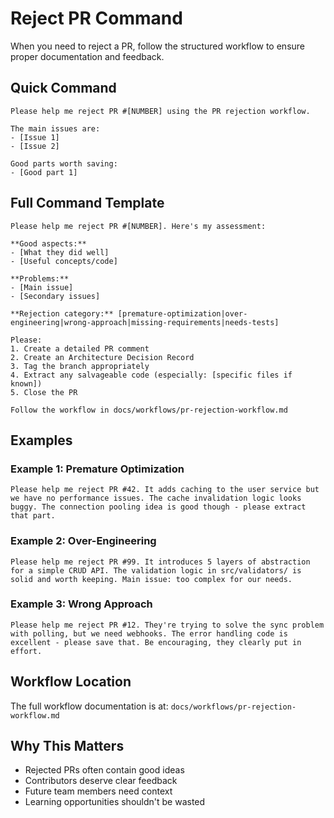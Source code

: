 # Reject PR Command

When you need to reject a PR, follow the structured workflow to ensure proper documentation and feedback.

## Quick Command

```
Please help me reject PR #[NUMBER] using the PR rejection workflow. 

The main issues are:
- [Issue 1]
- [Issue 2]

Good parts worth saving:
- [Good part 1]
```

## Full Command Template

```
Please help me reject PR #[NUMBER]. Here's my assessment:

**Good aspects:**
- [What they did well]
- [Useful concepts/code]

**Problems:**
- [Main issue]
- [Secondary issues]

**Rejection category:** [premature-optimization|over-engineering|wrong-approach|missing-requirements|needs-tests]

Please:
1. Create a detailed PR comment
2. Create an Architecture Decision Record
3. Tag the branch appropriately  
4. Extract any salvageable code (especially: [specific files if known])
5. Close the PR

Follow the workflow in docs/workflows/pr-rejection-workflow.md
```

## Examples

### Example 1: Premature Optimization
```
Please help me reject PR #42. It adds caching to the user service but we have no performance issues. The cache invalidation logic looks buggy. The connection pooling idea is good though - please extract that part.
```

### Example 2: Over-Engineering
```
Please help me reject PR #99. It introduces 5 layers of abstraction for a simple CRUD API. The validation logic in src/validators/ is solid and worth keeping. Main issue: too complex for our needs.
```

### Example 3: Wrong Approach
```
Please help me reject PR #12. They're trying to solve the sync problem with polling, but we need webhooks. The error handling code is excellent - please save that. Be encouraging, they clearly put in effort.
```

## Workflow Location

The full workflow documentation is at: `docs/workflows/pr-rejection-workflow.md`

## Why This Matters

- Rejected PRs often contain good ideas
- Contributors deserve clear feedback
- Future team members need context
- Learning opportunities shouldn't be wasted